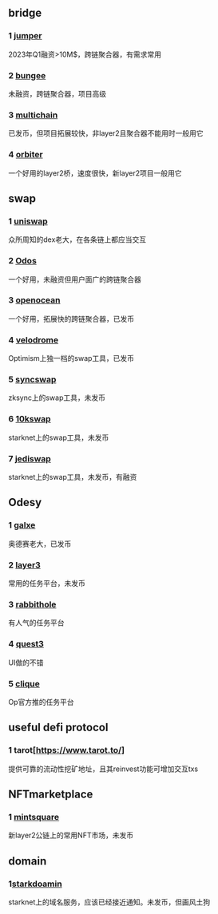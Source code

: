 ## bridge
### 1 [jumper](https://jumper.exchange/)
2023年Q1融资>10M$，跨链聚合器，有需求常用
### 2 [bungee](https://www.bungee.exchange/review)
未融资，跨链聚合器，项目高级
### 3 [multichain](https://multichain.org/)
已发币，但项目拓展较快，非layer2且聚合器不能用时一般用它
### 4 [orbiter](https://www.orbiter.finance/data)
一个好用的layer2桥，速度很快，新layer2项目一般用它


## swap
### 1 [uniswap](https://app.uniswap.org/#/swap?chain=mainnet)
众所周知的dex老大，在各条链上都应当交互
### 2 [Odos](https://app.odos.xyz/)
一个好用，未融资但用户面广的跨链聚合器
### 3 [openocean](https://app.openocean.finance/CLASSIC#/OPTIMISM/FBOMB/OP)
一个好用，拓展快的跨链聚合器，已发币
### 4 [velodrome](https://app.velodrome.finance/)
Optimism上独一档的swap工具，已发币
### 5 [syncswap](https://syncswap.xyz/)
zksync上的swap工具，未发币
### 6 [10kswap](https://10kswap.com/)
starknet上的swap工具，未发币
### 7 [jediswap](https://www.jediswap.xyz/)
starknet上的swap工具，未发币，有融资


## Odesy
### 1 [galxe](https://galxe.com/campaigns)
奥德赛老大，已发币
### 2 [layer3](https://layer3.xyz/quests)
常用的任务平台，未发币
### 3 [rabbithole](https://rabbithole.gg/)
有人气的任务平台
### 4 [quest3](https://app.questn.com/explore)
UI做的不错
### 5 [clique](https://clique.social/)
Op官方推的任务平台

## useful defi protocol
### 1 tarot[https://www.tarot.to/]
提供可靠的流动性挖矿地址，且其reinvest功能可增加交互txs


## NFTmarketplace
### 1 [mintsquare](https://mintsquare.io/zksync)
新layer2公链上的常用NFT市场，未发币


## domain
### 1[starkdoamin](https://www.starknet.id/)
starknet上的域名服务，应该已经接近通知。未发币，但画风土狗
